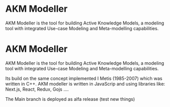 
# AKM Modeller
AKM Modeller is the tool for building Active Knowledge Models, a modeling tool with integrated Use-case Modeling and Meta-modelling capabilities.

# AKM Modeller
AKM Modeller is the tool for building Active Knowledge Models, a modeling tool with integrated Use-case Modeling and Meta-modelling capabilities.

Its build on the same concept implemented I Metis (1985-2007) which was written in  C++. AKM modeller is written in JavaScrip and using libraries like:  Next.js, React, Redux, Gojs ....

The Main branch is deployed as alfa release (test new things)

<!-- ![vv](https://akmclient-beta.herokuapp.com/videos/AKMM-Getting-Started-1.mp4)



![Getting started](./public/images/alive.png )


<video width="420" height="240" controls>
  <source src="https://akmclient-beta.herokuapp.com/videos/AKMM-Getting-Started-1.mp4" type="video/mp4">
</video>
-->



